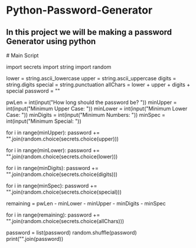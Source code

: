 # Python-Password-Generator
<h2> In this project we will be making a password Generator using python
</h2>
# Main Script 

import secrets
import string
import random

lower = string.ascii_lowercase
upper = string.ascii_uppercase
digits = string.digits
special = string.punctuation
allChars = lower + upper + digits + special
password = ""

pwLen = int(input("How long should the password be? "))
minUpper = int(input("Minimum Upper Case: "))
minLower = int(input("Minimum Lower Case: "))
minDigits = int(input("Minimum Numbers: "))
minSpec = int(input("Minimum Special: "))

for i in range(minUpper):
    password += "".join(random.choice(secrets.choice(upper)))

for i in range(minLower):
    password += "".join(random.choice(secrets.choice(lower)))

for i in range(minDigits):
    password += "".join(random.choice(secrets.choice(digits)))

for i in range(minSpec):
    password += "".join(random.choice(secrets.choice(special)))

remaining = pwLen - minLower - minUpper - minDigits - minSpec

for i in range(remaining):
    password += "".join(random.choice(secrets.choice(allChars)))

password = list(password)
random.shuffle(password)
print("".join(password))
